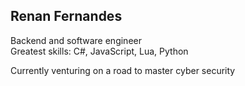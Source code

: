 ## **Renan Fernandes**
Backend and software engineer<br>
Greatest skills: C#, JavaScript, Lua, Python<br>

Currently venturing on a road to master cyber security